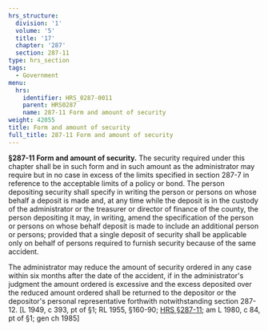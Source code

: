 ```yaml
---
hrs_structure:
  division: '1'
  volume: '5'
  title: '17'
  chapter: '287'
  section: 287-11
type: hrs_section
tags:
  - Government
menu:
  hrs:
    identifier: HRS_0287-0011
    parent: HRS0287
    name: 287-11 Form and amount of security
weight: 42055
title: Form and amount of security
full_title: 287-11 Form and amount of security
---
```

**§287-11 Form and amount of security.** The security required under this chapter shall be in such form and in such amount as the administrator may require but in no case in excess of the limits specified in section 287-7 in reference to the acceptable limits of a policy or bond. The person depositing security shall specify in writing the person or persons on whose behalf a deposit is made and, at any time while the deposit is in the custody of the administrator or the treasurer or director of finance of the county, the person depositing it may, in writing, amend the specification of the person or persons on whose behalf deposit is made to include an additional person or persons; provided that a single deposit of security shall be applicable only on behalf of persons required to furnish security because of the same accident.

The administrator may reduce the amount of security ordered in any case within six months after the date of the accident, if in the administrator's judgment the amount ordered is excessive and the excess deposited over the reduced amount ordered shall be returned to the depositor or the depositor's personal representative forthwith notwithstanding section 287-12\. [L 1949, c 393, pt of §1; RL 1955, §160-90; [HRS §287-11](/title-17/chapter-287/section-287-11/); am L 1980, c 84, pt of §1; gen ch 1985]